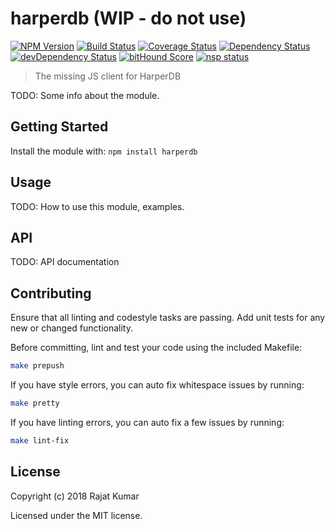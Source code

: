 # harperdb (WIP - do not use)

[![NPM Version](https://img.shields.io/npm/v/harperdb.svg)](https://npmjs.org/package/harperdb)
[![Build Status](https://travis-ci.org/rajatkumar/harperdb.svg?branch=master)](https://travis-ci.org/rajatkumar/harperdb)
[![Coverage Status](https://coveralls.io/repos/github/rajatkumar/harperdb/badge.svg?branch=master)](https://coveralls.io/github/rajatkumar/harperdb?branch=master)
[![Dependency Status](https://david-dm.org/rajatkumar/harperdb.svg)](https://david-dm.org/rajatkumar/harperdb)
[![devDependency Status](https://david-dm.org/rajatkumar/harperdb/dev-status.svg)](https://david-dm.org/rajatkumar/harperdb#info=devDependencies)
[![bitHound Score](https://www.bithound.io/github/rajatkumar/harperdb/badges/score.svg)](https://www.bithound.io/github/rajatkumar/harperdb/master)
[![nsp status](https://img.shields.io/badge/NSP%20status-no%20vulnerabilities-green.svg)](https://travis-ci.org/rajatkumar/harperdb)

> The missing JS client for HarperDB

TODO: Some info about the module.

## Getting Started

Install the module with: `npm install harperdb`

## Usage

TODO: How to use this module, examples.

## API

TODO: API documentation

## Contributing

Ensure that all linting and codestyle tasks are passing. Add unit tests for any
new or changed functionality.

Before committing, lint and test your code using the included Makefile:
```sh
make prepush
```

If you have style errors, you can auto fix whitespace issues by running:

```sh
make pretty
```

If you have linting errors, you can auto fix a few issues by running:

```sh
make lint-fix
```

## License

Copyright (c) 2018 Rajat Kumar

Licensed under the MIT license.
